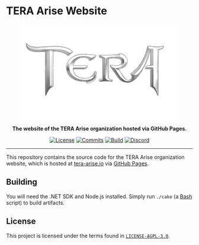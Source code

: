 # TERA Arise Website

<div align="center">
    <img src="src/images/logo.webp"
         height="256"
         alt="TERA Arise" />
</div>

<p align="center">
    <strong>
        The website of the TERA Arise organization hosted via GitHub Pages.
    </strong>
</p>

<div align="center">

[![License](https://img.shields.io/github/license/tera-arise/tera-arise.github.io?color=brown)](LICENSE-AGPL-3.0)
[![Commits](https://img.shields.io/github/commit-activity/m/tera-arise/tera-arise.github.io/master?label=commits&color=slateblue)](https://github.com/tera-arise/tera-arise.github.io/commits/master)
[![Build](https://img.shields.io/github/actions/workflow/status/tera-arise/tera-arise.github.io/deploy.yml?branch=master)](https://github.com/tera-arise/tera-arise.github.io/actions/workflows/deploy.yml)
[![Discord](https://img.shields.io/discord/1049553965987143750?color=peru&label=discord)](https://discord.gg/tera-arise)

</div>

--------------------------------------------------------------------------------

This repository contains the source code for the TERA Arise organization
website, which is hosted at [tera-arise.io](https://tera-arise.io) via
[GitHub Pages](https://pages.github.com).

## Building

You will need the .NET SDK and Node.js installed. Simply run `./cake` (a
[Bash](https://www.gnu.org/software/bash) script) to build artifacts.

## License

This project is licensed under the terms found in
[`LICENSE-AGPL-3.0`](LICENSE-AGPL-3.0).
